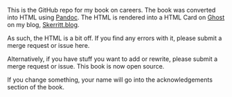 This is the GitHub repo for my book on careers. The book was converted into HTML using [Pandoc](https://pandoc.org/). The HTML is rendered into a HTML Card on [Ghost](https://ghost.org) on my blog, [Skerritt.blog](https://skerritt.blog).

As such, the HTML is a bit off. If you find any errors with it, please submit a merge request or issue here. 

Alternatively, if you have stuff you want to add or rewrite, please submit a merge request or issue. This book is now open source. 

If you change something, your name will go into the acknowledgements section of the book.
